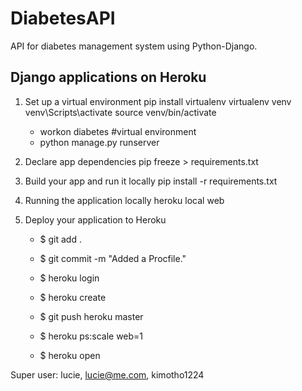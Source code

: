 # DiabetesAPI
API for diabetes management system using Python-Django.

## Django applications on Heroku
1. Set up a virtual environment
    pip install virtualenv
    virtualenv venv
    venv\Scripts\activate
    source venv/bin/activate

    - workon diabetes #virtual environment
    - python manage.py runserver


2. Declare app dependencies
    pip freeze > requirements.txt

3. Build your app and run it locally
    pip install -r requirements.txt

4. Running the application locally
    heroku local web

5. Deploy your application to Heroku
    - $ git add .
    - $ git commit -m "Added a Procfile."
    - $ heroku login
    - $ heroku create
    - $ git push heroku master

    - $ heroku ps:scale web=1
    - $ heroku open

Super user: lucie, lucie@me.com, kimotho1224
